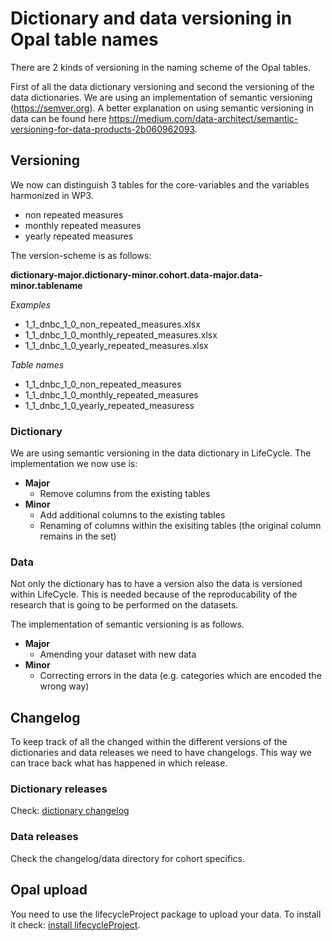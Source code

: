 # Dictionary and data versioning in Opal table names

There are 2 kinds of versioning in the naming scheme of the Opal tables.

First of all the data dictionary versioning and second the versioning of the data dictionaries. We are using an implementation of semantic versioning (https://semver.org). A better explanation on using semantic versioning in data can be found here  https://medium.com/data-architect/semantic-versioning-for-data-products-2b060962093.


## Versioning
We now can distinguish 3 tables for the core-variables and the variables harmonized in WP3.
* non repeated measures
* monthly repeated measures
* yearly repeated measures

The version-scheme is as follows:

**dictionary-major.dictionary-minor.cohort.data-major.data-minor.tablename**

*Examples*
* 1_1_dnbc_1_0_non_repeated_measures.xlsx
* 1_1_dnbc_1_0_monthly_repeated_measures.xlsx
* 1_1_dnbc_1_0_yearly_repeated_measures.xlsx

*Table names*
* 1_1_dnbc_1_0_non_repeated_measures
* 1_1_dnbc_1_0_monthly_repeated_measures
* 1_1_dnbc_1_0_yearly_repeated_measuress


### Dictionary
We are using semantic versioning in the data dictionary in LifeCycle. The implementation we now use is:

* **Major**
  * Remove columns from the existing tables
* **Minor**
  * Add additional columns to the existing tables
  * Renaming of columns within the exisiting tables (the original column remains in the set)

### Data
Not only the dictionary has to have a version also the data is versioned within LifeCycle. This is needed because of the reproducability of the research that is going to be performed on the datasets.

The implementation of semantic versioning is as follows.
* **Major**
  * Amending your dataset with new data
* **Minor**
  * Correcting errors in the data (e.g. categories which are encoded the wrong way)

## Changelog
To keep track of all the changed within the different versions of the dictionaries and data releases we need to have changelogs. This way we can trace back what has happened in which release.

### Dictionary releases
Check: [dictionary changelog](./changelogs/DICTIONARY_CHANGELOG.md)

### Data releases
Check the changelog/data directory for cohort specifics.

## Opal upload
You need to use the lifecycleProject package to upload your data. To install it check: [install lifecycleProject](README.md#Installation).


